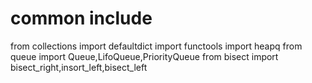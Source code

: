 # common include
from collections import defaultdict
import functools
import heapq
from queue import Queue,LifoQueue,PriorityQueue
from bisect import bisect_right,insort_left,bisect_left